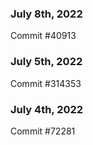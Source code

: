 ### July 8th, 2022

Commit #40913

### July 5th, 2022

Commit #314353


### July 4th, 2022

Commit #72281
